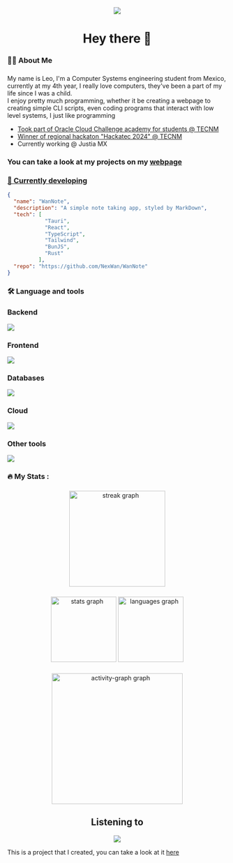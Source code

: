 <div align='center'>
  <img src='https://media3.giphy.com/media/v1.Y2lkPTc5MGI3NjExMzJqcDN5Zm1lYWYza3BucDZvNnFhcjZrdG82NzR5b3EwNG9xcWR6ZyZlcD12MV9pbnRlcm5hbF9naWZfYnlfaWQmY3Q9Zw/Eo1ZLxj1Qggmvle4oG/giphy.webp'/>
</div>

###

<h1 align="center">Hey there 👋</h1>

###

<h3 align="left">👩‍💻  About Me</h3>

###

<p>
My name is Leo, I'm a Computer Systems engineering student from Mexico, currently at my 4th year, I really love computers, they've been a part of my life since I was a child. <br>
I enjoy pretty much programming, whether it be creating a webpage to creating simple CLI scripts, even coding programs that interact with low level systems, I just like programming

- [Took part of Oracle Cloud Challenge academy for students @ TECNM](https://1drv.ms/b/s!Ag7NmhN54xUEkKUC_KXw7z43iTPusQ?e=UEhVP7)
- [Winner of regional hackaton "Hackatec 2024" @ TECNM](https://www.facebook.com/TecNMSaltilloSistemas/posts/825668063046098)
- Currently working @ Justia MX

### You can take a look at my projects on my [webpage](https://portfolio-wan.vercel.app/)
</p>

###

<a href="https://github.com/NexWan/WanNote"><h3 align="left">🐍 Currently developing</h3></a>

```json
{
  "name": "WanNote",
  "description": "A simple note taking app, styled by MarkDown",
  "tech": [
            "Tauri",
            "React",
            "TypeScript",
            "Tailwind",
            "BunJS",
            "Rust"
          ],
  "repo": "https://github.com/NexWan/WanNote"
}
```

###
<h3 align="left">🛠 Language and tools</h3>


<h3 align="left"> Backend </h3>
<img src='https://go-skill-icons.vercel.app/api/icons?i=cs,cpp,java,rust,zig,dotnet,kotlin,elysia,nextjs,spring'/>

<h3 align="left"> Frontend </h3>
<img src='https://go-skill-icons.vercel.app/api/icons?i=css,html,react,angular,tailwindcss'/>

<h3 align="left"> Databases </h3>
<img src='https://go-skill-icons.vercel.app/api/icons?i=postgresql,sqlserver,mysql,oracle'/>

<h3 align="left"> Cloud </h3>
<img src='https://go-skill-icons.vercel.app/api/icons?i=gcp,oracle'/>

<h3 align="left"> Other tools </h3>
<img src='https://go-skill-icons.vercel.app/api/icons?i=git,bash,arch,linux,github,vercel'/>



###

<h3 align="left">🔥   My Stats :</h3>

###

<div align="center">
  <img src="https://streak-stats.demolab.com?user=NexWan&locale=en&mode=daily&theme=dark&hide_border=false&border_radius=5&order=3" height="220" alt="streak graph"  />
</div>

###

<div align="center">
  <img src="https://github-readme-stats.vercel.app/api?username=NexWan&hide_title=false&hide_rank=false&show_icons=true&include_all_commits=true&disable_animations=false&theme=dracula&locale=en&hide_border=false&order=1&hide=c" height="150" alt="stats graph"  />
  <img src="https://github-readme-stats.vercel.app/api/top-langs?username=NexWan&locale=en&hide_title=false&layout=compact&card_width=320&langs_count=6&theme=dracula&hide_border=false&order=2&hide=c" height="150" alt="languages graph"  />
</div>

###

<div align="center">
  <img src="https://github-readme-activity-graph.vercel.app/graph?username=NexWan&radius=16&theme=react&area=true&order=5" height="300" alt="activity-graph graph"  />
</div>

###

<h2 align="center">Listening to</h2>

<div align="center"><img src="https://spoti-playing.vercel.app/api/svg?userId=31yzahwadeqrj7t3znaogbz63vjm&compact=true" /></div>

This is a project that I created, you can take a look at it [here](https://github.com/NexWan/SpotiPlaying)

###

